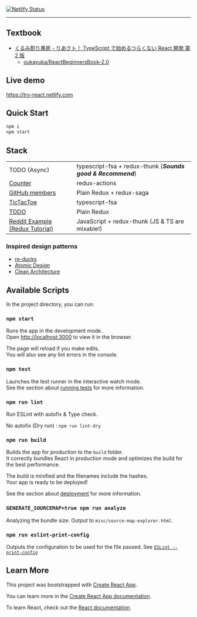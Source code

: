 [![Netlify Status](https://api.netlify.com/api/v1/badges/31a07445-a91f-4f7c-9803-0303061225e3/deploy-status)](https://app.netlify.com/sites/try-react/deploys)

* * *

## Textbook

-   [くるみ割り書房 - りあクト！ TypeScript で始めるつらくない React 開発 第 2 版](https://booth.pm/ja/items/1312652)
    -   [oukayuka/ReactBeginnersBook-2.0](https://github.com/oukayuka/ReactBeginnersBook-2.0)

## Live demo

<https://try-react.netlify.com>

## Quick Start

```sh
npm i
npm start
```

## Stack

|                                                                                                   |                                                              |
| ------------------------------------------------------------------------------------------------- | ------------------------------------------------------------ |
| TODO (Async)                                                                                      | typescript-fsa + redux-thunk (**_Sounds good & Recommend_**) |
| [Counter](https://github.com/oukayuka/ReactBeginnersBook-2.0/tree/master/10-redux/03-redux)       | redux-actions                                                |
| [GitHub members](https://github.com/oukayuka/ReactBeginnersBook-2.0/tree/master/11-async/03-saga) | Plain Redux + redux-saga                                     |
| [TicTacToe](https://reactjs.org/tutorial/tutorial.html)                                           | typescript-fsa                                               |
| [TODO](http://todomvc.com/examples/typescript-react/#/)                                           | Plain Redux                                                  |
| [Reddit Example (Redux Tutorial)](https://redux.js.org/advanced/async-actions)                    | JavaScript + redux-thunk (JS & TS are mixable!)              |

### Inspired design patterns

-   [re-ducks](https://github.com/alexnm/re-ducks)
-   [Atomic Design](https://patternlab.io/)
-   [Clean Architecture](https://blog.cleancoder.com/uncle-bob/2012/08/13/the-clean-architecture.html)

## Available Scripts

In the project directory, you can run:

### `npm start`

Runs the app in the development mode.<br>
Open <http://localhost:3000> to view it in the browser.

The page will reload if you make edits.<br>
You will also see any lint errors in the console.

### `npm test`

Launches the test runner in the interactive watch mode.<br>
See the section about [running tests](https://facebook.github.io/create-react-app/docs/running-tests) for more information.

### `npm run lint`

Run ESLint with autofix & Type check.

No autofix (Dry run) : `npm run lint-dry`

### `npm run build`

Builds the app for production to the `build` folder.<br>
It correctly bundles React in production mode and optimizes the build for the best performance.

The build is minified and the filenames include the hashes.<br>
Your app is ready to be deployed!

See the section about [deployment](https://facebook.github.io/create-react-app/docs/deployment) for more information.

### `GENERATE_SOURCEMAP=true npm run analyze`

Analyzing the bundle size.
Output to `misc/source-map-explorer.html`.

### `npm run eslint-print-config`

Outputs the configuration to be used for the file passed.
See [`ESLint --print-config`](https://eslint.org/docs/user-guide/command-line-interface#--print-config)

## Learn More

This project was bootstrapped with [Create React App](https://github.com/facebook/create-react-app).

You can learn more in the [Create React App documentation](https://facebook.github.io/create-react-app/docs/getting-started).

To learn React, check out the [React documentation](https://reactjs.org/).
